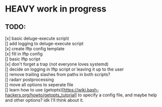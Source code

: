 # HEAVY work in progress

## TODO:
[x] basic deluge-execute scrip\t\
[] add logging to deluge-execute script\
[x] create lftp config template\
[x] fill in lftp config\
[] basic lftp script\
[x] don't forget a trap (not everyone loves systemd)\
[] decide on logging in lftp script or leaving it up to the user\
[] remove trailing slashes from paths in both scripts?\
[] radarr postprocessing\
[] move all options to seperate file\
[] learn how to use (getopts)[https://wiki.bash-hackers.org/howto/getopts_tutorial] to specify
a config file, and maybe help and other options? idk I'll think about it.



